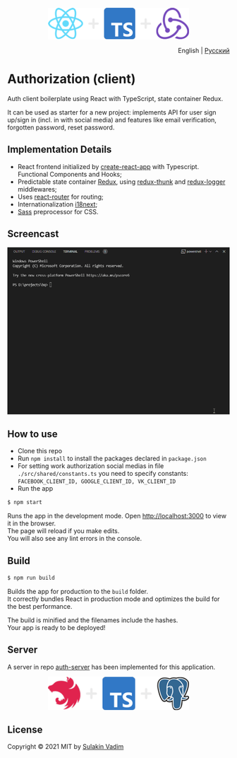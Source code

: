 <p align="center">
  <img src="./docs/images/icons__client.png" width="320" alt="Authorization (client)" />
</p>

<p align="right">
  <span>English</span> | <a href="./docs/README_RU.md">Русский</a>
</p>

# Authorization (client)

Auth client boilerplate using React with TypeScript, state container Redux.

It can be used as starter for a new project: implements API for user sign up/sign in (incl. in with social media) and features like email verification, forgotten password, reset password.

## Implementation Details

- React frontend initialized by [create-react-app](https://github.com/facebook/create-react-app) with Typescript. Functional Components and Hooks;
- Predictable state container [Redux](https://github.com/reduxjs/redux), using [redux-thunk](https://github.com/reduxjs/redux-thunk) and [redux-logger](https://github.com/LogRocket/redux-logger) middlewares;
- Uses [react-router](https://github.com/ReactTraining/react-router) for routing;
- Internationalization [i18next](https://github.com/i18next/react-i18next);
- [Sass](https://github.com/sass/sass) preprocessor for СSS.

## Screencast

![Authorization screencast](./docs/images/screencast.gif)

## How to use

- Clone this repo
- Run `npm install` to install the packages declared in `package.json`
- For setting work authorization social medias in file `./src/shared/constants.ts` you need to specify constants: `FACEBOOK_CLIENT_ID, GOOGLE_CLIENT_ID, VK_CLIENT_ID`
- Run the app

```bash
$ npm start
```

Runs the app in the development mode. Open [http://localhost:3000](http://localhost:3000) to view it in the browser.\
The page will reload if you make edits.\
You will also see any lint errors in the console.

## Build

```bash
$ npm run build
```

Builds the app for production to the `build` folder.\
It correctly bundles React in production mode and optimizes the build for the best performance.

The build is minified and the filenames include the hashes.\
Your app is ready to be deployed!

## Server

A server in repo [auth-server](https://github.com/sulakin/auth-server) has been implemented for this application.

<p align="center">
  <a href="https://github.com/sulakin/auth-server" title="Authorization (server)">
    <img src="./docs/images/icons__server.png" width="320" alt="Authorization (server)" />
  </a>
</p>

## License

Copyright © 2021 MIT by [Sulakin Vadim](https://github.com/sulakin)
